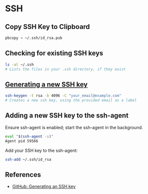 # SSH

## Copy SSH Key to Clipboard

```sh
pbcopy < ~/.ssh/id_rsa.pub
```

## Checking for existing SSH keys

```sh
ls -al ~/.ssh
# Lists the files in your .ssh directory, if they exist
```

## [Generating a new SSH key](https://help.github.com/articles/generating-a-new-ssh-key/)

```sh
ssh-keygen -t rsa -b 4096 -C "your_email@example.com"
# Creates a new ssh key, using the provided email as a label
```

## Adding a new SSH key to the ssh-agent



Ensure ssh-agent is enabled; start the ssh-agent in the background.

```sh
eval "$(ssh-agent -s)"
Agent pid 59566
```

Add your SSH key to the ssh-agent:

```sh
ssh-add ~/.ssh/id_rsa
```


## References

* [GitHub: Generating an SSH key](https://help.github.com/articles/generating-an-ssh-key/)
